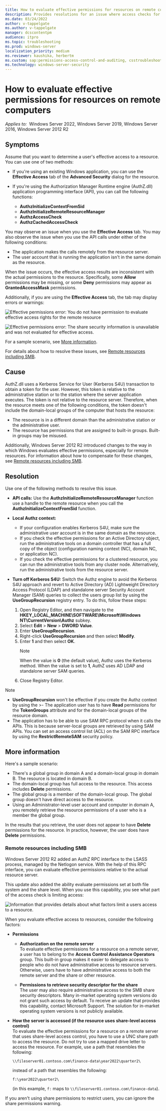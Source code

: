 ```yaml
---
title: How to evaluate effective permissions for resources on remote computers
description: Provides resolutions for an issue where access checks for remote resources return incorrect results.
ms.date: 03/24/2022
author: v-tappelgate
ms.author: v-tappelgate
manager: dcscontentpm
audience: itpro
ms.topic: troubleshooting
ms.prod: windows-server
localization_priority: medium
ms.reviewer: kaushika, herbertm
ms.custom: sap:permissions-access-control-and-auditing, csstroubleshoot
ms.technology: windows-server-security
---
```


# How to evaluate effective permissions for resources on remote computers

_Applies to:_&nbsp; Windows Server 2022, Windows Server 2019, Windows Server 2016, Windows Server 2012 R2

## Symptoms

Assume that you want to determine a user's effective access to a resource. You can use one of two methods:

- If you're using an existing Windows application, you can use the **Effective Access** tab of the **Advanced Security** dialog for the resource.
- If you're using the Authorization Manager Runtime engine (AuthZ.dll) application programming interface (API), you can call the following functions:

  - **AuthzInitializeContextFromSid**
  - **AuthzInitializeRemoteResourceManager**
  - **AuthzAccessCheck**
  - **AuthzCachedAccessCheck**

You may observe an issue when you use the **Effective Access** tab. You may also observe the issue when you use the API calls under either of the following conditions:

- The application makes the calls remotely from the resource server.
- The user account that is running the application isn't in the same domain as the resource.

When the issue occurs, the effective access results are inconsistent with the actual permissions to the resource. Specifically, some **Allow** permissions may be missing, or some **Deny** permissions may appear as **GrantedAccessMask** permissions.

Additionally, if you are using the **Effective Access** tab, the tab may display errors or warnings:

![Effective permissions error: You do not have permission to evaluate effective access rights for the remote resource](./media/access-checks-windows-apis-return-incorrect-results/error-insufficient-permissions.png)

![Effective permissions error: The share security information is unavailable and was not evaluated for effective access.](./media/access-checks-windows-apis-return-incorrect-results/error-information-unavailable.png)

For a sample scenario, see [More information](#more-information).

For details about how to resolve these issues, see [Remote resources including SMB](#remote-resources-including-smb).

## Cause

AuthZ.dll uses a Kerberos Service for User (Kerberos S4U) transaction to obtain a token for the user. However, this token is relative to the administrative station or to the station where the server application executes. The token is not relative to the resource server. Therefore, when the resource meets one of the following conditions, the token doesn't include the domain-local groups of the computer that hosts the resource:

- The resource is in a different domain than the administrative station or the administrative user.
- The resource has permissions that are assigned to built-in groups. Built-in groups may be misused.

Additionally, Windows Server 2012 R2 introduced changes to the way in which Windows evaluates effective permissions, especially for remote resources. For information about how to compensate for these changes, see [Remote resources including SMB](#remote-resources-including-smb).

## Resolution

Use one of the following methods to resolve this issue.

- **API calls:** Use the **AuthzInitializeRemoteResourceManager** function use a handle to the remote resource when you  call the **AuthzInitializeContextFromSid** function.
- **Local Authz context:**

  - If your configuration enables Kerberos S4U, make sure the administrative user account is in the same domain as the resource.
  - If you check the effective permissions for an Active Directory object, run the administrative tools on a domain controller that has a full copy of the object (configuration naming context (NC), domain NC, or application NC).
  - If you check the effective permissions for a clustered resource, you can run the administrative tools from any cluster node. Alternatively, run the administrative tools from the resource server.  

- **Turn off Kerberos S4U:** Switch the Authz engine to avoid the Kerberos S4U approach and revert to Active Directory (AD) Lightweight Directory Access Protocol (LDAP) and standalone server Security Account Manager (SAM) queries to collect the users group list by using the **UseGroupRecursion** registry entry. To do this, follow these steps:

  1. Open Registry Editor, and then navigate to the **HKEY_LOCAL_MACHINE\SOFTWARE\Microsoft\Windows NT\CurrentVersion\Authz** subkey.
  1. Select **Edit** > **New** > **DWORD Value**.
  1. Enter **UseGroupRecursion**.
  1. Right-click **UseGroupRecursion** and then select **Modify**.
  1. Enter **1** and then select **OK**.  
     > [!NOTE]  
     > When the value is **0** (the default value), Authz uses the Kerberos method. When the value is set to **1**, AuthZ uses AD LDAP and standalone server SAM queries.
  1. Close Registry Editor.

> [!NOTE]  
>- **UseGroupRecursion** won't be effective if you create the Authz context by using the >- The application user has to have **Read** permissions for the **TokenGroups** attribute and for the domain-local groups of the resource domain.
>- The application has to be able to use SAM RPC protocol when it calls the APIs. This is because server-local groups are retrieved by using SAM APIs. You can set an access control list (ACL) on the SAM RPC interface by using the **RestrictRemoteSAM** security policy.

## More information

Here's a sample scenario:

- There's a global group in domain A and a domain-local group in domain B. The resource is located in domain B.
- The domain-local group has full access to the resource. This access includes **Delete** permissions.
- The global group is a member of the domain-local group. The global group doesn't have direct access to the resource.
- Using an Administrator-level user account and computer in domain A, you remotely retrieve the resource permissions of a user who is a member the global group.

In the results that you retrieve, the user does not appear to have **Delete** permissions for the resource. In practice, however, the user does have **Delete** permissions.

### Remote resources including SMB

Windows Server 2012 R2 added an AuthZ RPC interface to the LSASS process, managed by the Netlogon service. With the help of this RPC interface, you can evaluate effective permissions relative to the actual resource server.

This update also added the ability evaluate permissions set at both file system and the share level. When you use this capability, you see what part of the access check is limiting access:

![Information that provides details about what factors limit a users access to a resource.](./media/access-checks-windows-apis-return-incorrect-results/effective-access-limits.png)

When you evaluate effective access to resources, consider the following factors:

- **Permissions**

  - **Authorization on the remote server**  
  To evaluate effective permissions for a resource on a remote server, a user has to belong to the **Access Control Assistance Operators** group. This built-in group makes it easier to delegate access to people who do not have administrative access to resource servers. Otherwise, users have to have administrative access to both the remote server and the share or other resource.

  - **Permissions to retrieve security descriptor for the share**  
  The user may also require administrative access to the SMB share security descriptors. Many in-market operating system versions do not grant such access by default. To receive an update that provides this capability, contact Microsoft Support. The solution for in-market operating system versions is not publicly available.

- **How the server is accessed (if the resource uses share-level access control)**  
  To evaluate the effective permissions for a resource on a remote server that uses share-level access control, you have to use a UNC share path to access the resource. Do not try to use a mapped drive letter to access the resource. For example, use a path that resembles the following:

  ```console
  \\fileserver01.contoso.com\finance-data\year2022\quarter2\
  ```

  instead of a path that resembles the following:

  ```console
  f:\year2022\quarter2\
  ```

  (in this example, `f:` maps to `\\fileserver01.contoso.com\finance-data`).

If you aren't using share permissions to restrict users, you can ignore the share permissions warning.
